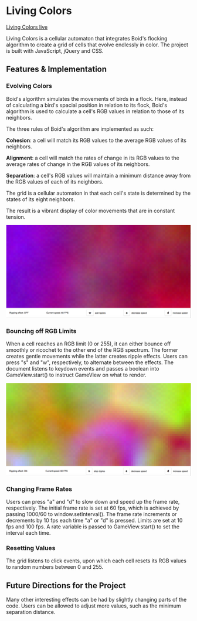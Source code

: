# Living Colors

[Living Colors live][github]

[github]: https://ykpeng.github.io

Living Colors is a cellular automaton that integrates Boid's flocking algorithm to create a grid of cells that evolve endlessly in color. The project is built with JavaScript, jQuery and CSS.

## Features & Implementation

### Evolving Colors

Boid's algorithm simulates the movements of birds in a flock. Here, instead of calculating a bird's spacial position in relation to its flock, Boid's algorithm is used to calculate a cell's RGB values in relation to those of its neighbors.

The three rules of Boid's algorithm are implemented as such:

**Cohesion**: a cell will match its RGB values to the average RGB values of its neighbors.

**Alignment**: a cell will match the rates of change in its RGB values to the average rates of change in the RGB values of its neighbors.

**Separation**: a cell's RGB values will maintain a minimum distance away from the RGB values of each of its neighbors.

The grid is a cellular automaton in that each cell's state is determined by the states of its eight neighbors.

The result is a vibrant display of color movements that are in constant tension.

![smooth]

### Bouncing off RGB Limits

When a cell reaches an RGB limit (0 or 255), it can either bounce off smoothly or ricochet to the other end of the RGB spectrum. The former creates gentle movements while the latter creates ripple effects. Users can press "s" and "w", respectively, to alternate between the effects. The document listens to keydown events and passes a boolean into GameView.start() to instruct GameView on what to render.

![ripple]

### Changing Frame Rates

Users can press "a" and "d" to slow down and speed up the frame rate, respectively. The initial frame rate is set at 60 fps, which is achieved by passing 1000/60 to window.setInterval(). The frame rate increments or decrements by 10 fps each time "a" or "d" is pressed. Limits are set at 10 fps and 100 fps. A rate variable is passed to GameView.start() to set the interval each time.

### Resetting Values

The grid listens to click events, upon which each cell resets its RGB values to random numbers between 0 and 255.  

## Future Directions for the Project

Many other interesting effects can be had by slightly changing parts of the code. Users can be allowed to adjust more values, such as the minimum separation distance.  

[smooth]: ./screenshots/smooth.png
[ripple]: ./screenshots/ripple.png
